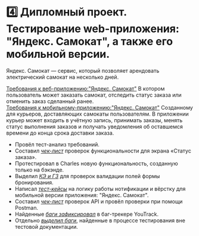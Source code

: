 # 4️⃣ Дипломный проект. Тестирование web-приложения: "Яндекс. Самокат", а также его мобильной версии.
Яндекс. Самокат — сервис, который позволяет арендовать электрический самокат на несколько дней.

<a href="https://drive.google.com/file/d/1pqYrXlcy-aBOxQt6GjMfMyKfvVAWSlhe/view?usp=drive_link">Требования к веб-приложению:"Яндекс. Самокат"</a> В котором пользователь может заказать самокат, отследить статус заказа или отменить заказ сделанный ранее.<br/>
<a href="">Требования к мобильному-приложению:"Яндекс. Самокат"</a> Созданному для курьеров, доставляющих самокаты пользователям. В приложении курьер может входить в учётную запись, принимать заказы, менять статус выполнения заказов и получать уведомления об оставшемся времени до конца срока доставки заказа.<br/>

* Провёл тест-анализ требований.
*  Составил <a href="https://docs.google.com/spreadsheets/d/1p2y4UOfrmSozPI6gxhlRV2tWsDtKb2Cz/edit?usp=drive_link&ouid=106897186254420061142&rtpof=true&sd=true">_чек-лист_</a> проверок функциональности для экрана «Статус заказа».
*  Протестировал в Charles новую функциональность, созданную только на бэкэнде.
*  Выделил <a href="https://docs.google.com/spreadsheets/d/1h1rI4zUwxOVH4Lt1IxlRXrXYSSfEujhd/edit?usp=drive_link&ouid=106897186254420061142&rtpof=true&sd=true">_КЭ и ГЗ_</a> для проверок валидации полей формы бронирования.
*  Написал <a href="https://docs.google.com/spreadsheets/d/1rT9cIIRjhLYe1I-He7mFVta05sbuQd6G/edit?usp=drive_link&ouid=106897186254420061142&rtpof=true&sd=true">_тест-кейсы_</a> на логику работы нотификации и вёрстку для мобильной версии приложения: "Яндекс. Самокат".
*  Составил <a href="https://docs.google.com/spreadsheets/d/1ixXn_-0fITC56gFQy8cYA05nEUdqlfzO/edit?usp=drive_link&ouid=106897186254420061142&rtpof=true&sd=true">_чек-лист_</a> проверок API и провёл проверки при помощи Postman.
*  Найденные <a href="https://nesterenkopv.youtrack.cloud/issues?q=tag:%20%7B%D0%94%D0%B8%D0%BF%D0%BB%D0%BE%D0%BC%D0%BD%D1%8B%D0%B9%20%D0%BF%D1%80%D0%BE%D0%B5%D0%BA%D1%82%7D">_баги зафиксировал_</a> в баг-трекере YouTrack.
*  Отдельно <a href="https://docs.google.com/spreadsheets/d/14WxQhlt593Edmmju98Nd4-qkO5DQxPgv/edit?usp=drive_link&ouid=106897186254420061142&rtpof=true&sd=true">_выделил баги_</a>, найденные в процессе тестирования вне тестовой документации.
